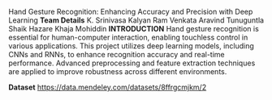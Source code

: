 Hand Gesture Recognition: Enhancing Accuracy and Precision with Deep Learning
**Team Details**
K. Srinivasa Kalyan Ram
Venkata Aravind Tunuguntla
Shaik Hazare Khaja Mohiddin
**INTRODUCTION**
Hand gesture recognition is essential for human-computer interaction, enabling touchless control in various applications. This project utilizes deep learning models, including CNNs and RNNs, to enhance recognition accuracy and real-time performance. Advanced preprocessing and feature extraction techniques are applied to improve robustness across different environments.

**Dataset**
https://data.mendeley.com/datasets/8ffrgcmjkm/2
